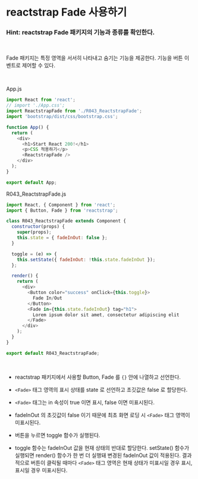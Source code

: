# reactstrap Fade 사용하기

### Hint: reactstrap Fade 패키지의 기능과 종류를 확인한다.

<br>

Fade 패키지는 특정 영역을 서서히 나타내고 숨기는 기능을 제공한다. 기능을 버튼 이벤트로 제어할 수 있다.

<br>

App.js

```js
import React from 'react';
// import './App.css';
import ReactstrapFade from './R043_ReactstrapFade';
import 'bootstrap/dist/css/bootstrap.css';

function App() {
  return (
    <div>
      <h1>Start React 200!</h1>
      <p>CSS 적용하기</p>
      <ReactstrapFade />
    </div>
  );
}

export default App;
```

R043_ReactstrapFade.js

```js
import React, { Component } from 'react';
import { Button, Fade } from 'reactstrap';

class R043_ReactstrapFade extends Component {
  constructor(props) {
    super(props);
    this.state = { fadeInOut: false };
  }

  toggle = (e) => {
    this.setState({ fadeInOut: !this.state.fadeInOut });
  };

  render() {
    return (
      <div>
        <Button color="success" onClick={this.toggle}>
          Fade In/Out
        </Button>
        <Fade in={this.state.fadeInOut} tag="h1">
          Lorem ipsum dolor sit amet, consectetur adipiscing elit
        </Fade>
      </div>
    );
  }
}

export default R043_ReactstrapFade;
```

<br>

- reactstrap 패키지에서 사용할 Button, Fade 를 `{}` 안에 나열하고 선언한다.

- `<Fade>` 태그 영역의 표시 상태를 state 로 선언하고 초깃값은 false 로 할당한다.

- `<Fade>` 태그는 in 속성이 true 이면 표시, false 이면 미표시된다.

- fadeInOut 의 초깃값이 false 이기 때문에 최초 화면 로딩 시 `<Fade>` 태그 영역이 미표시된다.

- 버튼을 누르면 toggle 함수가 실행된다.

- toggle 함수는 fadeInOut 값을 현재 상태의 반대로 할당한다. setState() 함수가 실행되면 render() 함수가 한 번 더 실행돼 변경된 fadeInOut 값이 적용된다. 결과적으로 버튼이 클릭될 때마다 `<Fade>` 태그 영역은 현재 상태가 미표시일 경우 표시, 표시일 경우 미표시된다.
